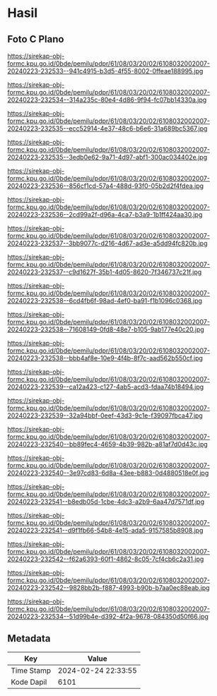 # Hasil

## Foto C Plano

https://sirekap-obj-formc.kpu.go.id/0bde/pemilu/pdpr/61/08/03/20/02/6108032002007-20240223-232533--941c4915-b3d5-4f55-8002-0ffeae188995.jpg

https://sirekap-obj-formc.kpu.go.id/0bde/pemilu/pdpr/61/08/03/20/02/6108032002007-20240223-232534--314a235c-80e4-4d86-9f94-fc07bb14330a.jpg

https://sirekap-obj-formc.kpu.go.id/0bde/pemilu/pdpr/61/08/03/20/02/6108032002007-20240223-232535--ecc52914-4e37-48c6-b6e6-31a689bc5367.jpg

https://sirekap-obj-formc.kpu.go.id/0bde/pemilu/pdpr/61/08/03/20/02/6108032002007-20240223-232535--3edb0e62-9a71-4d97-abf1-300ac034402e.jpg

https://sirekap-obj-formc.kpu.go.id/0bde/pemilu/pdpr/61/08/03/20/02/6108032002007-20240223-232536--856cf1cd-57a4-488d-93f0-05b2d2f4fdea.jpg

https://sirekap-obj-formc.kpu.go.id/0bde/pemilu/pdpr/61/08/03/20/02/6108032002007-20240223-232536--2cd99a2f-d96a-4ca7-b3a9-1b1ff424aa30.jpg

https://sirekap-obj-formc.kpu.go.id/0bde/pemilu/pdpr/61/08/03/20/02/6108032002007-20240223-232537--3bb9077c-d216-4d67-ad3e-a5dd94fc820b.jpg

https://sirekap-obj-formc.kpu.go.id/0bde/pemilu/pdpr/61/08/03/20/02/6108032002007-20240223-232537--c9d1627f-35b1-4d05-8620-7f346737c21f.jpg

https://sirekap-obj-formc.kpu.go.id/0bde/pemilu/pdpr/61/08/03/20/02/6108032002007-20240223-232538--6cd4fb6f-98ad-4ef0-ba91-f1b1096c0368.jpg

https://sirekap-obj-formc.kpu.go.id/0bde/pemilu/pdpr/61/08/03/20/02/6108032002007-20240223-232538--71608149-0fd8-48e7-b105-9ab177e40c20.jpg

https://sirekap-obj-formc.kpu.go.id/0bde/pemilu/pdpr/61/08/03/20/02/6108032002007-20240223-232538--bbb4af8e-10e9-4f4b-8f7c-aad562b550cf.jpg

https://sirekap-obj-formc.kpu.go.id/0bde/pemilu/pdpr/61/08/03/20/02/6108032002007-20240223-232539--ca12a423-c127-4ab5-acd3-fdaa74b18494.jpg

https://sirekap-obj-formc.kpu.go.id/0bde/pemilu/pdpr/61/08/03/20/02/6108032002007-20240223-232539--32a94bbf-0eef-43d3-9c1e-f39097fbca47.jpg

https://sirekap-obj-formc.kpu.go.id/0bde/pemilu/pdpr/61/08/03/20/02/6108032002007-20240223-232540--bb89fec4-4659-4b39-982b-a81af7d0d43c.jpg

https://sirekap-obj-formc.kpu.go.id/0bde/pemilu/pdpr/61/08/03/20/02/6108032002007-20240223-232540--3e97cd83-6d8a-43ee-b883-0d4880518e0f.jpg

https://sirekap-obj-formc.kpu.go.id/0bde/pemilu/pdpr/61/08/03/20/02/6108032002007-20240223-232541--b8edb05d-1cbe-4dc3-a2b9-6aa47d7571df.jpg

https://sirekap-obj-formc.kpu.go.id/0bde/pemilu/pdpr/61/08/03/20/02/6108032002007-20240223-232541--d9f1fb66-54b8-4e15-ada5-9157585b8908.jpg

https://sirekap-obj-formc.kpu.go.id/0bde/pemilu/pdpr/61/08/03/20/02/6108032002007-20240223-232542--f62a6393-60f1-4862-8c05-7cf4cb6c2a31.jpg

https://sirekap-obj-formc.kpu.go.id/0bde/pemilu/pdpr/61/08/03/20/02/6108032002007-20240223-232542--9828bb2b-f887-4993-b90b-b7aa0ec88eab.jpg

https://sirekap-obj-formc.kpu.go.id/0bde/pemilu/pdpr/61/08/03/20/02/6108032002007-20240223-232534--51d99b4e-d392-4f2a-9678-084350d50f66.jpg


## Metadata

| Key        | Value               |
| ---------- | ------------------- |
| Time Stamp | 2024-02-24 22:33:55 |
| Kode Dapil | 6101                |



